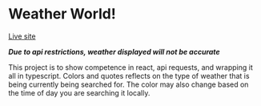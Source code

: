 # Weather World!

[Live site](https://weathworld.jesusmj.com/)

**_Due to api restrictions, weather displayed will not be accurate_**

This project is to show competence in react, api requests, and wrapping it all in typescript. Colors and quotes reflects on the type of weather that is being currently being searched for. The color may also change based on the time of day you are searching it locally.
